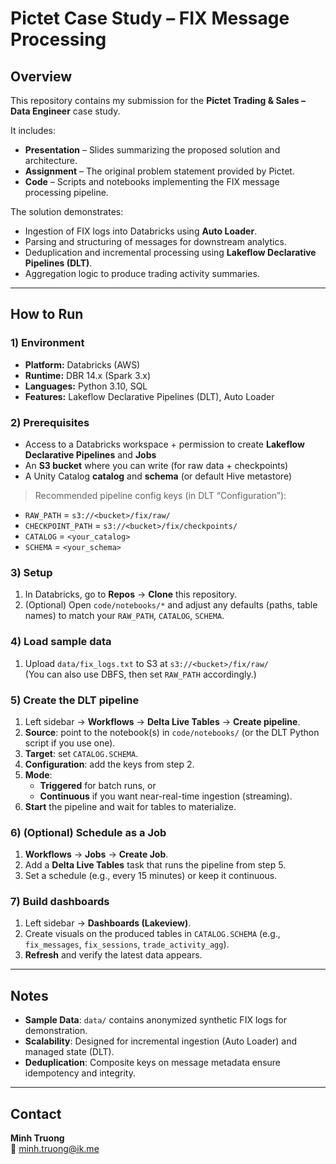 # Pictet Case Study – FIX Message Processing

## Overview
This repository contains my submission for the **Pictet Trading & Sales – Data Engineer** case study.

It includes:
- **Presentation** – Slides summarizing the proposed solution and architecture.
- **Assignment** – The original problem statement provided by Pictet.
- **Code** – Scripts and notebooks implementing the FIX message processing pipeline.

The solution demonstrates:
- Ingestion of FIX logs into Databricks using **Auto Loader**.
- Parsing and structuring of messages for downstream analytics.
- Deduplication and incremental processing using **Lakeflow Declarative Pipelines (DLT)**.
- Aggregation logic to produce trading activity summaries.

---

## How to Run

### 1) Environment
- **Platform:** Databricks (AWS)
- **Runtime:** DBR 14.x (Spark 3.x)
- **Languages:** Python 3.10, SQL
- **Features:** Lakeflow Declarative Pipelines (DLT), Auto Loader

### 2) Prerequisites
- Access to a Databricks workspace + permission to create **Lakeflow Declarative Pipelines** and **Jobs**
- An **S3 bucket** where you can write (for raw data + checkpoints)
- A Unity Catalog **catalog** and **schema** (or default Hive metastore)

> Recommended pipeline config keys (in DLT “Configuration”):
- `RAW_PATH` = `s3://<bucket>/fix/raw/`
- `CHECKPOINT_PATH` = `s3://<bucket>/fix/checkpoints/`
- `CATALOG` = `<your_catalog>`
- `SCHEMA` = `<your_schema>`

### 3) Setup
1. In Databricks, go to **Repos** → **Clone** this repository.
2. (Optional) Open `code/notebooks/*` and adjust any defaults (paths, table names) to match your `RAW_PATH`, `CATALOG`, `SCHEMA`.

### 4) Load sample data
1. Upload `data/fix_logs.txt` to S3 at `s3://<bucket>/fix/raw/`  
   (You can also use DBFS, then set `RAW_PATH` accordingly.)

### 5) Create the DLT pipeline
1. Left sidebar → **Workflows** → **Delta Live Tables** → **Create pipeline**.
2. **Source**: point to the notebook(s) in `code/notebooks/` (or the DLT Python script if you use one).
3. **Target**: set `CATALOG.SCHEMA`.
4. **Configuration**: add the keys from step 2.
5. **Mode**: 
   - **Triggered** for batch runs, or  
   - **Continuous** if you want near-real-time ingestion (streaming).
6. **Start** the pipeline and wait for tables to materialize.

### 6) (Optional) Schedule as a Job
1. **Workflows** → **Jobs** → **Create Job**.
2. Add a **Delta Live Tables** task that runs the pipeline from step 5.
3. Set a schedule (e.g., every 15 minutes) or keep it continuous.

### 7) Build dashboards
1. Left sidebar → **Dashboards (Lakeview)**.
2. Create visuals on the produced tables in `CATALOG.SCHEMA` (e.g., `fix_messages`, `fix_sessions`, `trade_activity_agg`).
3. **Refresh** and verify the latest data appears.

---

## Notes
- **Sample Data**: `data/` contains anonymized synthetic FIX logs for demonstration.
- **Scalability**: Designed for incremental ingestion (Auto Loader) and managed state (DLT).
- **Deduplication**: Composite keys on message metadata ensure idempotency and integrity.

---

## Contact
**Minh Truong**  
📧 minh.truong@ik.me


